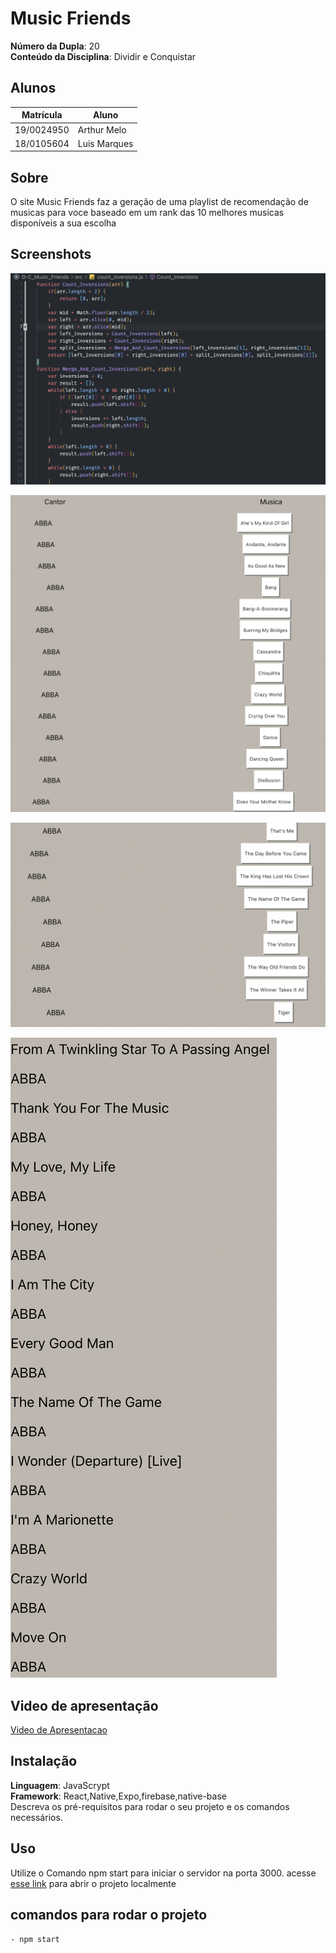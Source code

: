 # Music Friends

**Número da Dupla**: 20<br>
**Conteúdo da Disciplina**: Dividir e Conquistar<br>

## Alunos

| Matrícula  | Aluno        |
| ---------- | ------------ |
| 19/0024950 | Arthur Melo  |
| 18/0105604 | Luis Marques |

## Sobre

O site Music Friends faz a geração de uma playlist de recomendação de musicas para voce baseado em um rank das 10 melhores musicas disponíveis a sua escolha

## Screenshots

![Print1](/medias/print1.png)

![Print2](/medias/print2.png)

![Print3](/medias/print3.png)

![Print4](/medias/print4.png)

## Video de apresentação

[Video de Apresentacao](medias/dividir%20e%20conquistar.mp4)

## Instalação

**Linguagem**: JavaScrypt<br>
**Framework**: React,Native,Expo,firebase,native-base<br>
Descreva os pré-requisitos para rodar o seu projeto e os comandos necessários.

## Uso

  Utilize o Comando npm start para iniciar o servidor na porta 3000.
  acesse [esse link](http://localhost:3000) para abrir o projeto localmente

## comandos para rodar o projeto

    - npm start
